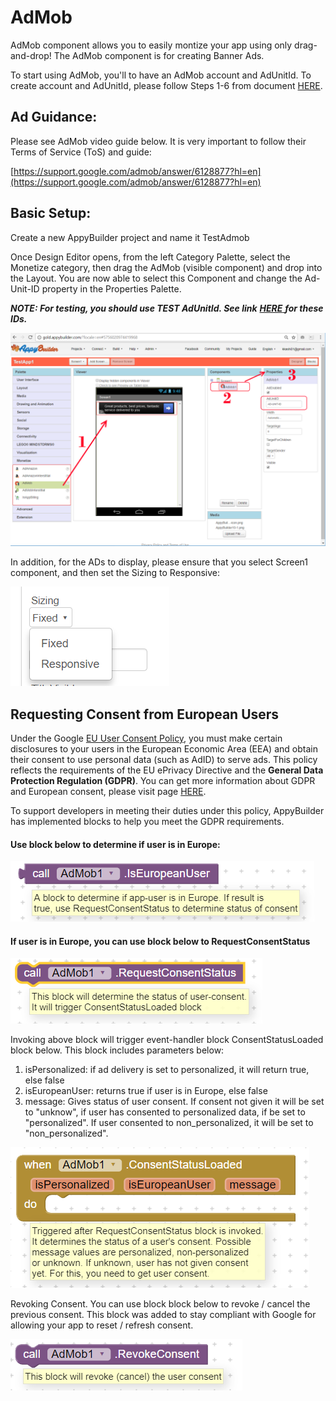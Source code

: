 # AdMob

AdMob component allows you to easily montize your app using only drag-and-drop! The AdMob component is for creating Banner Ads. 

To start using AdMob, you'll to have an AdMob account and AdUnitId. To create account and AdUnitId, please follow Steps 1-6 from document [HERE](https://quickappninja.zendesk.com/hc/en-us/articles/115000826865-How-to-create-Banner-Admob-Ad-unit-ID-?mobile_site=true). 

## Ad Guidance:

Please see AdMob video guide below. It is very important to follow their Terms of Service \(ToS\) and guide:

[https://support.google.com/admob/answer/6128877?hl=en](https://support.google.com/admob/answer/6128877?hl=en)

## Basic Setup:

Create a new AppyBuilder project and name it TestAdmob

Once Design Editor opens, from the left Category Palette, select the Monetize category, then drag the AdMob \(visible component\)  and drop into the Layout. You are now able to select this Component and change the Ad-Unit-ID property in the Properties Palette. 

_**NOTE: For testing, you should use TEST AdUnitId. See link**_  [_**HERE**_ ](https://developers.google.com/admob/android/test-ads) _**for these IDs.**_ 

![](../../../.gitbook/assets/bookadmob1%20%282%29.png)

In addition, for the ADs to display, please ensure that you select Screen1 component, and then set the Sizing to Responsive:

![](../../../.gitbook/assets/book-admob-responsive%20%281%29.png)

##  Requesting Consent from European Users

Under the Google [EU User Consent Policy](https://www.google.com/about/company/consentstaging.html), you must make certain disclosures to your users in the European Economic Area \(EEA\) and obtain their consent to use personal data \(such as AdID\) to serve ads. This policy reflects the requirements of the EU ePrivacy Directive and the **General Data Protection Regulation \(GDPR\)**. You can get more information about GDPR and European consent, please visit page [HERE](https://developers.google.com/admob/android/eu-consent).

To support developers in meeting their duties under this policy, AppyBuilder has implemented blocks to help you meet the GDPR requirements.

#### Use block below to determine if user is in Europe:

![](../../../.gitbook/assets/image%20%284%29.png)

#### If user is in Europe, you can use block below to RequestConsentStatus

![](../../../.gitbook/assets/image%20%2840%29.png)

  
Invoking above block will trigger event-handler block ConsentStatusLoaded block below. This block includes parameters below: 

1. isPersonalized: if ad delivery is set to personalized, it will return true, else false
2. isEuropeanUser: returns true if user is in Europe, else false
3. message: Gives status of user consent. If consent not given it will be set to "unknow", if user has consented to personalized data, if be set to "personalized". If user consented to non\_personalized, it will be set to "non\_personalized". 

![](../../../.gitbook/assets/image%20%281%29.png)

  
Revoking Consent. You can use block block below to revoke / cancel the previous consent. This block was added to stay compliant with Google for allowing your app to reset / refresh consent.

![](../../../.gitbook/assets/image%20%2844%29.png)

